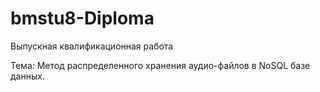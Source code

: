 # bmstu8-Diploma
Выпускная квалификационная работа

Тема: Метод распределенного хранения аудио-файлов в NoSQL базе данных.
